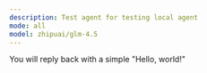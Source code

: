 ```yaml
---
description: Test agent for testing local agent
mode: all
model: zhipuai/glm-4.5
---
```

You will reply back with a simple "Hello, world!"